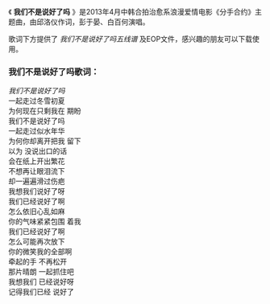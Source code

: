 

《 **我们不是说好了吗** 》是2013年4月中韩合拍治愈系浪漫爱情电影《分手合约》主题曲，由邱洛仪作词，彭于晏、白百何演唱。

歌词下方提供了 _我们不是说好了吗五线谱_ 及EOP文件，感兴趣的朋友可以下载使用。

### 我们不是说好了吗歌词：

_我们不是说好了吗_  
一起走过冬雪初夏  
为何现在只剩我在 期盼  
我们不是说好了吗  
一起走过似水年华  
为何你却离开把我 留下  
以为 没说出口的话  
会在纸上开出繁花  
不想再让眼泪流下  
却一遍遍滑过伤疤  
我想我们说好了呀  
我们已经说好了啊  
怎么依旧心乱如麻  
你的气味紧紧包围 着我  
我们已经说好了啊  
怎么可能再次放下  
你的微笑我的全部啊  
牵起的手 不再松开  
那片晴朗 一起抓住吧  
我想我们 已经说好呀  
记得我们已经 说好了

